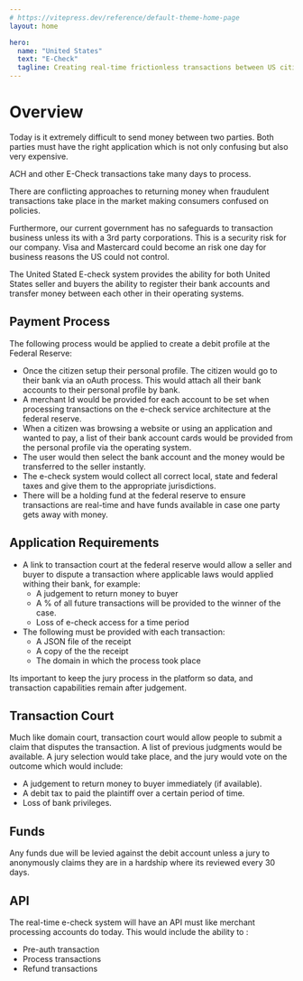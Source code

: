 ```yaml
---
# https://vitepress.dev/reference/default-theme-home-page
layout: home

hero:
  name: "United States"
  text: "E-Check"
  tagline: Creating real-time frictionless transactions between US citizens
---
```


# Overview

Today is it extremely difficult to send money between two parties. Both parties must have the right application which is not only confusing but also very expensive.

ACH and other E-Check transactions take many days to process.

There are conflicting approaches to returning money when fraudulent transactions take place in the market making consumers confused on policies.

Furthermore, our current government has no safeguards to transaction business unless its with a 3rd party corporations. This is a security risk for our company. Visa and Mastercard could become an risk one day for business reasons the US could not control.

The United Stated E-check system provides the ability for both United States seller and buyers the ability to register their bank accounts and transfer money between each other in their operating systems.

## Payment Process

The following process would be applied to create a debit profile at the Federal Reserve:

- Once the citizen setup their personal profile. The citizen would go to their bank via an oAuth process. This would attach all their bank accounts to their personal profile by bank.
- A merchant Id would be provided for each account to be set when processing transactions on the e-check service architecture at the federal reserve.
- When a citizen was browsing a website or using an application and wanted to pay, a list of their bank account cards would be provided from the personal profile via the operating system.
- The user would then select the bank account and the money would be transferred to the seller instantly.
- The e-check system would collect all correct local, state and federal taxes and give them to the appropriate jurisdictions.
- There will be a holding fund at the federal reserve to ensure transactions are real-time and have funds available in case one party gets away with money.

## Application Requirements

- A link to transaction court at the federal reserve would allow a seller and buyer to dispute a transaction where applicable laws would applied withing their bank, for example:
  - A judgement to return money to buyer
  - A % of all future transactions will be provided to the winner of the case.
  - Loss of e-check access for a time period
- The following must be provided with each transaction:
  - A JSON file of the receipt
  - A copy of the the receipt
  - The domain in which the process took place

Its important to keep the jury process in the platform so data, and transaction capabilities remain after judgement.

## Transaction Court

Much like domain court, transaction court would allow people to submit a claim that disputes the transaction. A list of previous judgments would be available. A jury selection would take place, and the jury would vote on the outcome which would include:

- A judgement to return money to buyer immediately (if available).
- A debit tax to paid the plaintiff over a certain period of time.
- Loss of bank privileges.

## Funds

Any funds due will be levied against the debit account unless a jury to anonymously claims they are in a hardship where its reviewed every 30 days.

## API

The real-time e-check system will have an API must like merchant processing accounts do today. This would include the ability to :

- Pre-auth transaction
- Process transactions
- Refund transactions

